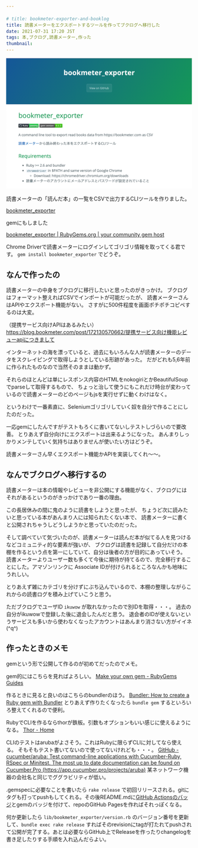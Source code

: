 ```yaml
---

# title: bookmeter-exporter-and-booklog
title: 読書メーターをエクスポートするツールを作ってブクログへ移行した
date: 2021-07-31 17:20 JST
tags: 本,ブクログ,読書メーター,作った
thumbnail:
---
```


![image-20210731172516437](image-20210731172516437.png)

読書メーターの「読んだ本」の一覧をCSVで出力するCLIツールを作りました。

[bookmeter_exporter](https://ikuwow.github.io/bookmeter_exporter/)

gemにもしました

[bookmeter_exporter | RubyGems.org | your community gem host](https://rubygems.org/gems/bookmeter_exporter)

Chrome Driverで読書メーターにログインしてゴリゴリ情報を取ってくる君です。
`gem install bookmeter_exporter` でどうぞ。

## なんで作ったの
読書メーターの中身をブクログに移行したいと思ったのがきっかけ。
ブクログはフォーマット整えればCSVでインポートが可能だったが、
読書メーターさんはAPIやエクスポート機能がない。
さすがに500件程度を画面ポチポチコピペするのは大変。

（提携サービス向けAPIはあるみたい）
https://blog.bookmeter.com/post/172130570662/提携サービス向け機能レビューapiにつきまして

インターネットの海を漂っていると、過去にもいろんな人が読書メーターのデータをスクレイピングで取得しようとしている形跡があった。
だがどれも5,6年前に作られたものなので当然そのままは動かず。

それらのほとんどは単にレスポンス内容のHTMLをnokogiriとかBeautifulSoupでparseして取得するもので、
ちょっと治して使うにもこれだけ時台が変わっているので読書メーターのどのページもjsを実行せずに動くわけはなく。

というわけで一番素直に、Seleniumゴリゴリしていく奴を自分で作ることにしたのだった。

一応gemにしたんですがテストもろくに書いてないしテストしづらいので要改善。
とりあえず自分向けにエクスポートは出来るようになった。
あんまりしっかりメンテしていく気持ちはありませんが使いたい方はどうぞ。

読書メーターさん早くエクスポート機能かAPIを実装してくれ〜〜。

## なんでブクログへ移行するの

読書メーターは本の情報やレビューを非公開にする機能がなく、ブクログにはそれがあるというのがきっかけであり一番の理由。

この長居休みの間に鬼のように読書をしようと思ったが、
ちょうど次に読みたいと思っている本があんまり人には知られたくない本で、
読書メーターに書くと公開されちゃうしどうしようかと思っていたのだった。

そして調べていて気づいたのが、読書メーターは読んだ本が似てる人を見つけるなどコミュニティ的な要素が強いが、
ブクログは読書を記録して自分だけの本棚を作るという点を第一にしていて、自分は後者の方が目的にあっていそう。
読書メーターよりユーザー数も多くて今後に期待が持てるので、完全移行することにした。アマゾンリンクに Associate IDが付けられるところなんかも地味にうれしい。

とりあえず雑にカテゴリを分けずにぶち込んでいるので、本棚の整理しながらこれからの読書ログを積み上げていこうと思う。

ただブクログでユーザID `ikuwow` が取れなかったので別IDを取得・・・。
過去の自分がikuwowで登録した後に退会したんだと思う。
退会者のIDが使えないというサービスも多いから使わなくなったアカウントはあんまり消さない方がイイネ(^q^)

## 作ったときのメモ
gemという形で公開して作るのが初めてだったのでメモ。

gem的にはこちらを見ればよろしい。
[Make your own gem - RubyGems Guides](https://guides.rubygems.org/make-your-own-gem/)

作るときに見ると良いのはこちらのbundlerのほう。
[Bundler: How to create a Ruby gem with Bundler](https://bundler.io/guides/creating_gem.html)
とりあえず作りたくなったら `bundle gem` するといろいろ整えてくれるので便利。

RubyでCLIを作るならthorが鉄板。引数もオプションもいい感じに使えるようになる。
[Thor - Home](http://whatisthor.com)

CLIのテストはarubaがよさそう。これはRubyに限らずCLIに対してなら使える。
そもそもテスト書いてないので使ってないけれども・・・。
[GitHub - cucumber/aruba: Test command-line applications with Cucumber-Ruby, RSpec or Minitest. The most up to date documentation can be found on Cucumber.Pro (https://app.cucumber.pro/projects/aruba)](https://github.com/cucumber/aruba)
某ネットワーク機器の会社名と同じでググラビリティが低い。

.gemspecに必要なことを書いたら `rake release` で初回リリースされる。gitにタグも打ってpushもしてくれる。その後README.mdに[GitHub Actionsのバッジ](https://docs.github.com/ja/actions/managing-workflow-runs/adding-a-workflow-status-badge)とgemのバッジを付けて、repoのGitHub Pagesを作ればそれっぽくなる。

何か更新したら `lib/bookmeter_exporter/version.rb` のバージョン番号を更新して、`bundle exec rake release` すればそのrevisionにtagが打たれてpushされて公開が完了する。あとは必要ならGitHub上でReleaseを作ったりchangelogを書き足したりする手順を入れ込んだらよい。
